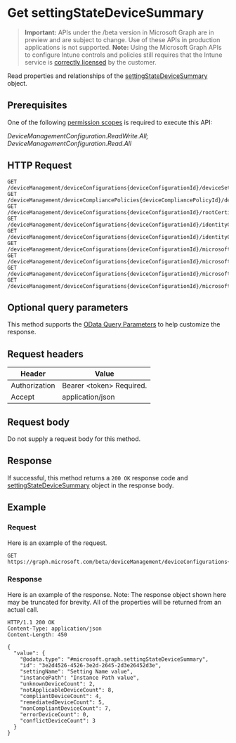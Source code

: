 ﻿# Get settingStateDeviceSummary

> **Important:** APIs under the /beta version in Microsoft Graph are in preview and are subject to change. Use of these APIs in production applications is not supported.
> **Note:** Using the Microsoft Graph APIs to configure Intune controls and policies still requires that the Intune service is [correctly licensed](https://go.microsoft.com/fwlink/?linkid=839381) by the customer.

Read properties and relationships of the [settingStateDeviceSummary](../resources/intune_deviceconfig_settingstatedevicesummary.md) object.
## Prerequisites
One of the following [permission scopes](https://developer.microsoft.com/en-us/graph/docs/authorization/permission_scopes) is required to execute this API:

*DeviceManagementConfiguration.ReadWrite.All; DeviceManagementConfiguration.Read.All*
## HTTP Request
<!-- {
  "blockType": "ignored"
}
-->
```http
GET /deviceManagement/deviceConfigurations{deviceConfigurationId}/deviceSettingStateSummaries{settingStateDeviceSummaryId}
GET /deviceManagement/deviceCompliancePolicies{deviceCompliancePolicyId}/deviceSettingStateSummaries{settingStateDeviceSummaryId}
GET /deviceManagement/deviceConfigurations{deviceConfigurationId}/rootCertificate/deviceSettingStateSummaries{settingStateDeviceSummaryId}
GET /deviceManagement/deviceConfigurations{deviceConfigurationId}/identityCertificate/deviceSettingStateSummaries{settingStateDeviceSummaryId}
GET /deviceManagement/deviceConfigurations{deviceConfigurationId}/identityCertificate/rootCertificate/deviceSettingStateSummaries{settingStateDeviceSummaryId}
GET /deviceManagement/deviceConfigurations{deviceConfigurationId}/microsoft.graph.iosScepCertificateProfile/rootCertificate/deviceSettingStateSummaries{settingStateDeviceSummaryId}
GET /deviceManagement/deviceConfigurations{deviceConfigurationId}/microsoft.graph.macOSScepCertificateProfile/rootCertificate/deviceSettingStateSummaries{settingStateDeviceSummaryId}
GET /deviceManagement/deviceConfigurations{deviceConfigurationId}/microsoft.graph.windows81SCEPCertificateProfile/rootCertificate/deviceSettingStateSummaries{settingStateDeviceSummaryId}
GET /deviceManagement/deviceConfigurations{deviceConfigurationId}/microsoft.graph.windowsPhone81VpnConfiguration/identityCertificate/deviceSettingStateSummaries{settingStateDeviceSummaryId}
```

## Optional query parameters
This method supports the [OData Query Parameters](https://developer.microsoft.com/en-us/graph/docs/overview/query_parameters) to help customize the response.
## Request headers
|Header|Value|
|---|---|
|Authorization|Bearer &lt;token&gt; Required.|
|Accept|application/json|

## Request body
Do not supply a request body for this method.

## Response
If successful, this method returns a `200 OK` response code and [settingStateDeviceSummary](../resources/intune_deviceconfig_settingstatedevicesummary.md) object in the response body.

## Example
### Request
Here is an example of the request.
```http
GET https://graph.microsoft.com/beta/deviceManagement/deviceConfigurations{deviceConfigurationId}/deviceSettingStateSummaries{settingStateDeviceSummaryId}
```

### Response
Here is an example of the response. Note: The response object shown here may be truncated for brevity. All of the properties will be returned from an actual call.
```http
HTTP/1.1 200 OK
Content-Type: application/json
Content-Length: 450

{
  "value": {
    "@odata.type": "#microsoft.graph.settingStateDeviceSummary",
    "id": "3e2d4526-4526-3e2d-2645-2d3e26452d3e",
    "settingName": "Setting Name value",
    "instancePath": "Instance Path value",
    "unknownDeviceCount": 2,
    "notApplicableDeviceCount": 8,
    "compliantDeviceCount": 4,
    "remediatedDeviceCount": 5,
    "nonCompliantDeviceCount": 7,
    "errorDeviceCount": 0,
    "conflictDeviceCount": 3
  }
}
```




